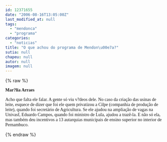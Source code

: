 ```yaml
---
id: 12371655
date: "2006-08-16T13:05:00Z"
last_modified_at: null
tags:
  - "mendonca"
  - "programa"
categories:
  - "noticias"
title: "O que achou do programa de Mendon\u00e7a?"
sutia: null
chapeu: null
autor: null
imagem: null
---
```

{% raw %}
<p><P><FONT face=Verdana><STRONG>Mar?lia Arraes</STRONG></FONT></P></p>
<p><P><FONT face=Verdana>Acho que falta ele falar. A gente só viu v?deos dele. No caso da criação das usinas de leite, esquece de dizer que foi ele quem privatizou a Cilpe (companhia de produção de leite), quando foi secretário de Agricultura. Se ele ajudou na ampliação de vagas na Univasf, Eduardo Campos, quando foi ministro de Lula, ajudou a trazê-la. E não só ela, mas também deu incentivos a 13 autarquias municipais de ensino superior no interior de Pernambuco.</FONT></P> </p>
{% endraw %}